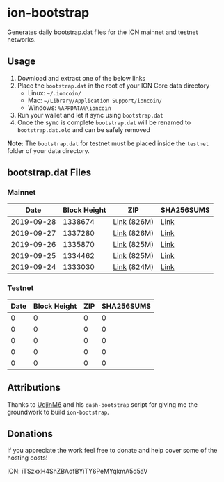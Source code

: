 # ion-bootstrap

Generates daily bootstrap.dat files for the ION mainnet and testnet networks.

## Usage

1. Download and extract one of the below links
2. Place the `bootstrap.dat` in the root of your ION Core data directory
    - Linux: `~/.ioncoin/`
    - Mac: `~/Library/Application Support/ioncoin/`
    - Windows: `%APPDATA%\ioncoin`
3. Run your wallet and let it sync using `bootstrap.dat`
4. Once the sync is complete `bootstrap.dat` will be renamed to `bootstrap.dat.old` and can be safely removed

**Note:** The `bootstrap.dat` for testnet must be placed inside the `testnet` folder of your data directory.

## bootstrap.dat Files

### Mainnet

|    Date    | Block Height | ZIP | SHA256SUMS |
| ---------- | ------------ | --- | ---------- |
| 2019-09-28 | 1338674 | [Link](https://s3-ap-southeast-2.amazonaws.com/ion-bootstrap/mainnet/2019-09-28/bootstrap.dat.zip) (826M) | [Link](https://s3-ap-southeast-2.amazonaws.com/ion-bootstrap/mainnet/2019-09-28/SHA256SUMS) |
| 2019-09-27 | 1337280 | [Link](https://s3-ap-southeast-2.amazonaws.com/ion-bootstrap/mainnet/2019-09-27/bootstrap.dat.zip) (826M) | [Link](https://s3-ap-southeast-2.amazonaws.com/ion-bootstrap/mainnet/2019-09-27/SHA256SUMS) |
| 2019-09-26 | 1335870 | [Link](https://s3-ap-southeast-2.amazonaws.com/ion-bootstrap/mainnet/2019-09-26/bootstrap.dat.zip) (825M) | [Link](https://s3-ap-southeast-2.amazonaws.com/ion-bootstrap/mainnet/2019-09-26/SHA256SUMS) |
| 2019-09-25 | 1334462 | [Link](https://s3-ap-southeast-2.amazonaws.com/ion-bootstrap/mainnet/2019-09-25/bootstrap.dat.zip) (825M) | [Link](https://s3-ap-southeast-2.amazonaws.com/ion-bootstrap/mainnet/2019-09-25/SHA256SUMS) |
| 2019-09-24 | 1333030 | [Link](https://s3-ap-southeast-2.amazonaws.com/ion-bootstrap/mainnet/2019-09-24/bootstrap.dat.zip) (824M) | [Link](https://s3-ap-southeast-2.amazonaws.com/ion-bootstrap/mainnet/2019-09-24/SHA256SUMS) |

### Testnet

|    Date    | Block Height | ZIP | SHA256SUMS |
| ---------- | ------------ | --- | ---------- |
| 0 | 0 | 0 | 0 |
| 0 | 0 | 0 | 0 |
| 0 | 0 | 0 | 0 |
| 0 | 0 | 0 | 0 |
| 0 | 0 | 0 | 0 |

## Attributions

Thanks to [UdjinM6](https://github.com/UdjinM6) and his `dash-bootstrap` script
for giving me the groundwork to build `ion-bootstrap`.

## Donations

If you appreciate the work feel free to donate and help cover some of the
hosting costs!

ION: iTSzxxH4ShZBAdfBYiTY6PeMYqkmA5d5aV
